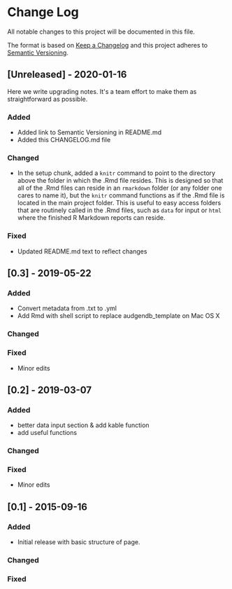 
# Change Log
All notable changes to this project will be documented in this file.
 
The format is based on [Keep a Changelog](http://keepachangelog.com/)
and this project adheres to [Semantic Versioning](http://semver.org/).
 
## [Unreleased] - 2020-01-16
 
Here we write upgrading notes. It's a team effort to make them as
straightforward as possible.
 
### Added
- Added link to Semantic Versioning in README.md
- Added this CHANGELOG.md file
 
### Changed

- In the setup chunk, added a `knitr` command to point to the directory above the folder in which the .Rmd file resides. This is designed so that all of the .Rmd files can reside in an `rmarkdown` folder (or any folder one cares to name it), but the `knitr` command functions as if the .Rmd file is located in the main project folder. This is useful to easy access folders that are routinely called in the .Rmd files, such as `data` for input or `html` where the finished R Markdown reports can reside. 
 
### Fixed

- Updated README.md text to reflect changes
 
## [0.3] - 2019-05-22
  
### Added

- Convert metadata from .txt to .yml
- Add Rmd with shell script to replace audgendb_template on Mac OS X
 
### Changed
 
### Fixed

- Minor edits

## [0.2] - 2019-03-07
  
### Added

- better data input section & add kable function
- add useful functions
 
### Changed
 
### Fixed

- Minor edits
 
## [0.1] - 2015-09-16
 
### Added

- Initial release with basic structure of page.
  
### Changed

### Fixed
